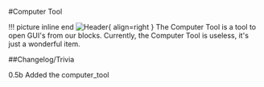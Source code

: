 #Computer Tool

!!! picture inline end
    ![Header](https://intelligence-modding.de/wp-content/uploads/2021/04/Computer-Tool.png){ align=right }
The Computer Tool is a tool to open GUI's from our blocks.
Currently, the Computer Tool is useless, it's just a wonderful item.

##Changelog/Trivia

0.5b
Added the computer_tool